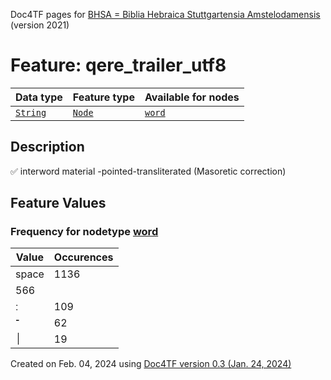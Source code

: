 Doc4TF pages for [BHSA = Biblia Hebraica Stuttgartensia Amstelodamensis](https://github.com/etcbc/BHSA/tree/master/tf) (version 2021)
# Feature: qere_trailer_utf8
Data type|Feature type|Available for nodes
---|---|---
[`String`](featurebydatatype.md#string)|[`Node`](featurebytype.md#node)| [`word`](featurebynodetype.md#word) 
## Description
✅ interword material -pointed-transliterated (Masoretic correction)
## Feature Values
### Frequency for nodetype [word](featurebynodetype.md#word)
Value|Occurences
---|---
space|1136
|566
׃|109
־|62
 ׀ |19
 

Created on Feb. 04, 2024 using [Doc4TF  version 0.3 (Jan. 24, 2024)](https://github.com/tonyjurg/Doc4TF) 